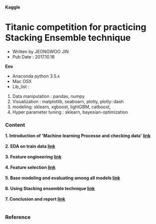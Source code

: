 **Kaggle**
# Titanic competition for practicing Stacking Ensemble technique
* Written by JEONGWOO JIN
* Pub Date : 2017.10.16

**Env**
* Anaconda python 3.5.x
* Mac OSX
* Lib_list : 
1. Data manipulation : pandas, numpy
2. Visualization : matplotlib, seaboarn, plotly, plotly::dash
3. modeling: sklearn, xgboost, lightGBM, catboost,
4. Hyper parameter tuning : sklearn, bayesian-optimization

### Content 

**1. Introduction of 'Machine learning Processe and checking data' [link]()**<br/><br/>
**2. EDA on train data [link]()**<br/><br/>
**3. Feature engineering [link]()**<br/><br/>
**4. Feature selection [link]()**<br/><br/>
**5. Base modeling and evaluating among all models [link]()**<br/><br/>
**6. Using Stacking ensemble technique [link]()**<br/><br/>
**7. Conclusion and report [link]()**<br/><br/>

### Reference
